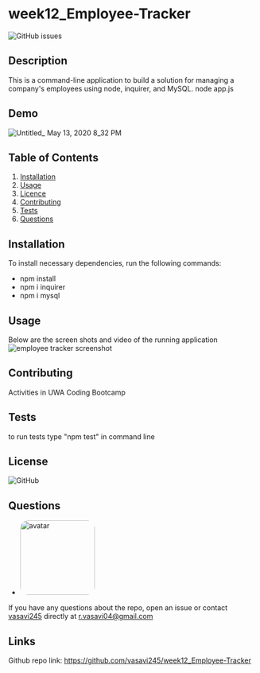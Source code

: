 # week12_Employee-Tracker
 ![GitHub issues](https://img.shields.io/github/issues/vasavi245/week12_Employee-Tracker)
  ## Description
  This is a command-line application to build a solution for managing a company's employees using node, inquirer, and MySQL.
 node app.js
 ## Demo
 ![Untitled_ May 13, 2020 8_32 PM](https://user-images.githubusercontent.com/58574509/81823672-1e417d80-9567-11ea-830d-7ea128742bde.gif)
  ## Table of Contents
  1. [Installation](#Installation)
  2. [Usage](#Usage)
  3. [Licence](#License)
  4. [Contributing](#Contributing)
  5. [Tests](#Tests)
  6. [Questions](#Questions)
  ## Installation
  To install necessary dependencies, run the following commands:
  * npm install
  * npm i inquirer
  * npm i mysql
  ## Usage
  Below are the screen shots and video of the running application
  ![employee tracker screenshot](https://user-images.githubusercontent.com/58574509/81820172-d6205c00-9562-11ea-9c76-2f8560c15e52.png)
  
  ## Contributing
  Activities in UWA Coding Bootcamp 
  ## Tests  
  to run tests type "npm test" in command line
  ## License
  ![GitHub](https://img.shields.io/github/license/vasavi245/week9_Readme_Generator?style=plastic)
  ## Questions
  * <img src="https://avatars0.githubusercontent.com/u/58574509?v=4" alt="avatar" style="border-radius: 16px" width="150" />
  If you have any questions about the repo, open an issue or contact [vasavi245](https://api.github.com/users/vasavi245) directly at r.vasavi04@gmail.com
  ## Links
 Github repo link: https://github.com/vasavi245/week12_Employee-Tracker

